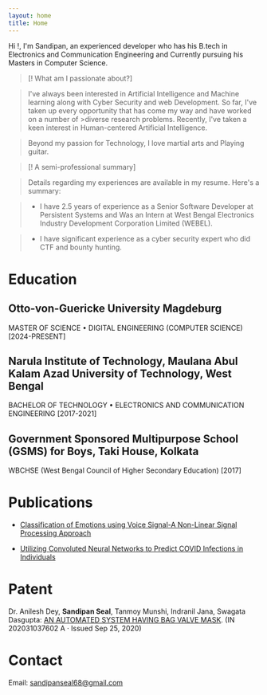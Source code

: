```yaml
---
layout: home
title: Home
---
```



Hi !, I'm Sandipan, an experienced developer who has his B.tech in Electronics and Communication Engineering and Currently pursuing his Masters in Computer Science.

>[! What am I passionate about?]

>I've always been interested in Artificial Intelligence and Machine learning along with Cyber Security and web Development. So far, I've taken up every opportunity that has come my way and have worked on a number of >diverse research problems. Recently, I've taken a keen interest in Human-centered Artificial Intelligence.

>Beyond my passion for Technology, I love martial arts and Playing guitar.

 >[! A semi-professional summary]

>Details regarding my experiences are available in my resume. Here's a summary:

>- I have 2.5 years of experience as a Senior Software Developer at Persistent Systems and Was an Intern at West Bengal Electronics Industry Development Corporation Limited (WEBEL). 

>- I have significant experience as a cyber security expert who did CTF and bounty hunting.

# Education
## Otto-von-Guericke University Magdeburg
MASTER OF SCIENCE • DIGITAL ENGINEERING (COMPUTER SCIENCE) [2024-PRESENT] 

## Narula Institute of Technology, Maulana Abul Kalam Azad University of Technology, West Bengal
BACHELOR OF TECHNOLOGY • ELECTRONICS AND COMMUNICATION ENGINEERING [2017-2021] 

## Government Sponsored Multipurpose School (GSMS) for Boys, Taki House, Kolkata  
WBCHSE (West Bengal Council of Higher Secondary Education) [2017]

# Publications
- [Classification of Emotions using Voice Signal-A Non-Linear Signal Processing Approach](https://papers.ssrn.com/sol3/papers.cfm?abstract_id=3515127) 

- [Utilizing Convoluted Neural Networks to Predict COVID Infections in Individuals](https://www.tojqi.net/index.php/journal/article/view/1418)



# Patent

Dr. Anilesh Dey, **Sandipan Seal**, Tanmoy Munshi, Indranil Jana, Swagata Dasgupta:  [AN AUTOMATED SYSTEM HAVING BAG VALVE MASK](https://drive.google.com/file/d/1260brb_cOBJeLDb4_VbkCGF9AQ0wRmeR/view?usp=sharing). 
(IN 202031037602 A · Issued Sep 25, 2020)


# Contact
Email: sandipanseal68@gmail.com



